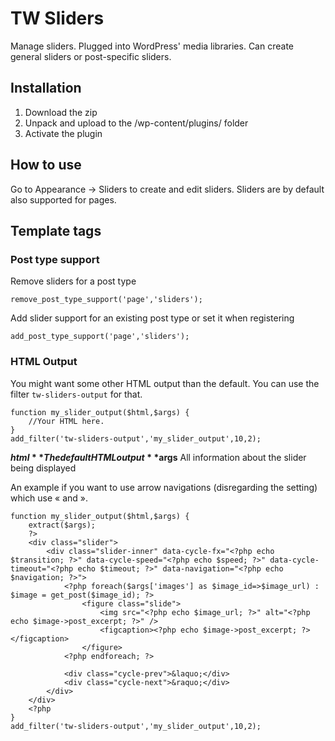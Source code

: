 # TW Sliders

Manage sliders. Plugged into WordPress' media libraries. Can create general sliders or post-specific sliders.


## Installation
1. Download the zip
2. Unpack and upload to the /wp-content/plugins/ folder
3. Activate the plugin


## How to use
Go to Appearance -> Sliders to create and edit sliders. Sliders are by default also supported for pages.


## Template tags

### Post type support

Remove sliders for a post type

	remove_post_type_support('page','sliders');

Add slider support for an existing post type or set it when registering

	add_post_type_support('page','sliders');

### HTML Output

You might want some other HTML output than the default. You can use the filter `tw-sliders-output` for that.

	function my_slider_output($html,$args) {
		//Your HTML here.
	}
	add_filter('tw-sliders-output','my_slider_output',10,2);

**$html** The default HTML output
**$args** All information about the slider being displayed

An example if you want to use arrow navigations (disregarding the setting) which use « and ».

	function my_slider_output($html,$args) {
		extract($args);
		?>
		<div class="slider">
			<div class="slider-inner" data-cycle-fx="<?php echo $transition; ?>" data-cycle-speed="<?php echo $speed; ?>" data-cycle-timeout="<?php echo $timeout; ?>" data-navigation="<?php echo $navigation; ?>">
				<?php foreach($args['images'] as $image_id=>$image_url) : $image = get_post($image_id); ?>
					<figure class="slide">
						<img src="<?php echo $image_url; ?>" alt="<?php echo $image->post_excerpt; ?>" />
						<figcaption><?php echo $image->post_excerpt; ?></figcaption>
					</figure>
				<?php endforeach; ?>
				
				<div class="cycle-prev">&laquo;</div>
				<div class="cycle-next">&raquo;</div>
			</div>
		</div>
		<?php
	}
	add_filter('tw-sliders-output','my_slider_output',10,2);